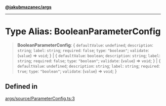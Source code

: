 [**@jakubmazanec/args**](../README.md)

---

# Type Alias: BooleanParameterConfig

> **BooleanParameterConfig**: \{ `defaultValue`: `undefined`; `description`: `string`; `label`:
> `string`; `required`: `false`; `type`: `"boolean"`; `validate`: (`value`) => `void`; \} \| \{
> `defaultValue`: `boolean`; `description`: `string`; `label`: `string`; `required`: `false`;
> `type`: `"boolean"`; `validate`: (`value`) => `void`; \} \| \{ `defaultValue`: `undefined`;
> `description`: `string`; `label`: `string`; `required`: `true`; `type`: `"boolean"`; `validate`:
> (`value`) => `void`; \}

## Defined in

[args/source/ParameterConfig.ts:3](https://github.com/jakubmazanec/tools/blob/a4967209f10f2b04ade958bd873ac46f1290cee7/packages/args/source/ParameterConfig.ts#L3)
